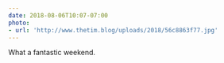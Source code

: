 ```yaml
---
date: 2018-08-06T10:07-07:00
photo:
- url: 'http://www.thetim.blog/uploads/2018/56c8863f77.jpg'
---
```

What a fantastic weekend.
